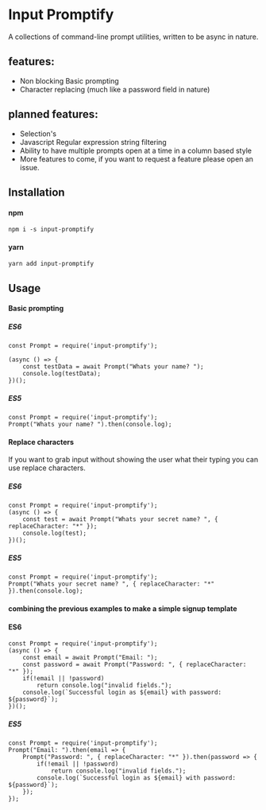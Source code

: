 # Input Promptify
A collections of command-line prompt utilities,
written to be async in nature.

## features: 
 - Non blocking Basic prompting
 - Character replacing (much like a password field in nature)

## planned features:
 - Selection's
 - Javascript Regular expression string filtering
 - Ability to have multiple prompts open at a time in a column based style
 - More features to come, if you want to request a feature please open an issue.

## Installation 
#### npm
`npm i -s input-promptify`

#### yarn
`yarn add input-promptify`

## Usage
#### Basic prompting
##### ES6

    const Prompt = require('input-promptify');

    (async () => {
        const testData = await Prompt("Whats your name? ");
        console.log(testData);
    })();
##### ES5
    const Prompt = require('input-promptify');
    Prompt("Whats your name? ").then(console.log); 

#### Replace characters
If you want to grab input without showing the user what their typing you can use replace characters.
##### ES6
    const Prompt = require('input-promptify');
    (async () => {
        const test = await Prompt("Whats your secret name? ", { replaceCharacter: "*" });
        console.log(test);
    })();
##### ES5
    const Prompt = require('input-promptify');
    Prompt("Whats your secret name? ", { replaceCharacter: "*" }).then(console.log);
#### combining the previous examples to make a simple signup template
#### ES6
    const Prompt = require('input-promptify');
    (async () => {
        const email = await Prompt("Email: ");
        const password = await Prompt("Password: ", { replaceCharacter: "*" });
        if(!email || !password)
            return console.log("invalid fields.");
        console.log(`Successful login as ${email} with password: ${password}`);
    })();
##### ES5
    const Prompt = require('input-promptify');
    Prompt("Email: ").then(email => {
        Prompt("Password: ", { replaceCharacter: "*" }).then(password => {
            if(!email || !password)
                return console.log("invalid fields.");
            console.log(`Successful login as ${email} with password: ${password}`);
        });
    }); 